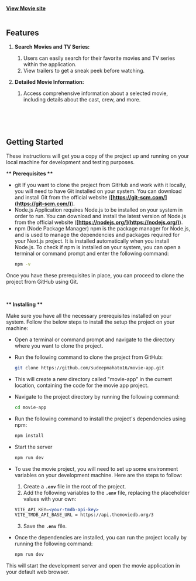   
<h4>
    <a href="https://tmovies-blush.vercel.app/">View Movie site</a>

<br/>
<br/>

## Features

1. **Search Movies and TV Series:**

   1. Users can easily search for their favorite movies and TV series within the application.
   2. View trailers to get a sneak peek before watching.

2. **Detailed Movie Information:**

   1. Access comprehensive information about a selected movie, including details about the cast, crew, and more.

<br/>





<br/>
<br/>

## Getting Started

These instructions will get you a copy of the project up and running on your local machine for development and testing purposes.

\***\* Prerequisites \*\***

- git
  If you want to clone the project from GitHub and work with it locally, you will need to have Git installed on your system. You can download and install Git from the official website (**[https://git-scm.com/](https://git-scm.com/)**).
- Node.js
  Application requires Node.js to be installed on your system in order to run. You can download and install the latest version of Node.js from the official website (**[https://nodejs.org/](https://nodejs.org/)**).
- npm (Node Package Manager)
  npm is the package manager for Node.js, and is used to manage the dependencies and packages required for your Next.js project. It is installed automatically when you install Node.js.
  To check if npm is installed on your system, you can open a terminal or command prompt and enter the following command:
  ```bash
  npm -v
  ```

Once you have these prerequisites in place, you can proceed to clone the project from GitHub using Git.

<br/>

\***\* Installing \*\***

Make sure you have all the necessary prerequisites installed on your system. Follow the below steps to install the setup the project on your machine:

- Open a terminal or command prompt and navigate to the directory where you want to clone the project.
- Run the following command to clone the project from GitHub:
  ```bash
  git clone https://github.com/sudeepmahato16/movie-app.git
  ```
- This will create a new directory called "movie-app" in the current location, containing the code for the movie app project.
- Navigate to the project directory by running the following command:

  ```bash
  cd movie-app
  ```

- Run the following command to install the project's dependencies using npm:

  ```bash
  npm install
  ```

- Start the server

  ```bash
  npm run dev
  ```

- To use the movie project, you will need to set up some environment variables on your development machine. Here are the steps to follow:

  1. Create a **`.env`** file in the root of the project.
  2. Add the following variables to the **`.env`** file, replacing the placeholder values with your own:

  ```jsx
  VITE_API_KEY=<your-tmdb-api-key>
  VITE_TMDB_API_BASE_URL = https://api.themoviedb.org/3
  ```

  3. Save the **`.env`** file.

- Once the dependencies are installed, you can run the project locally by running the following command:
  ```bash
  npm run dev
  ```

This will start the development server and open the movie application in your default web browser.

<br/>

